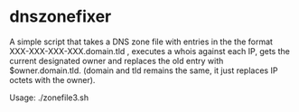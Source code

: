 # dnszonefixer
A simple script that takes a DNS zone file with entries in the the format XXX-XXX-XXX-XXX.domain.tld , executes a whois against each IP, gets the current designated owner and replaces the old entry with $owner.domain.tld. (domain and tld remains the same, it just replaces IP octets with the owner).

Usage: ./zonefile3.sh <zonefile>
